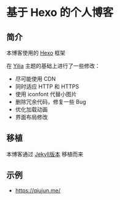 # 基于 Hexo 的个人博客

## 简介

本博客使用的 [Hexo](https://hexo.io) 框架

在 [Yilia](https://github.com/litten/hexo-theme-yilia) 主题的基础上进行了一些修改：
* 尽可能使用 CDN
* 同时适应 HTTP 和 HTTPS
* 使用 iconfont 代替小图片
* 删除冗余代码，修复一些 Bug
* 优化加载动画
* 界面布局修改

## 移植

本博客通过 [Jekyll版本](https://github.com/qious/blog-jekyll) 移植而来

## 示例

* https://qiujun.me/
